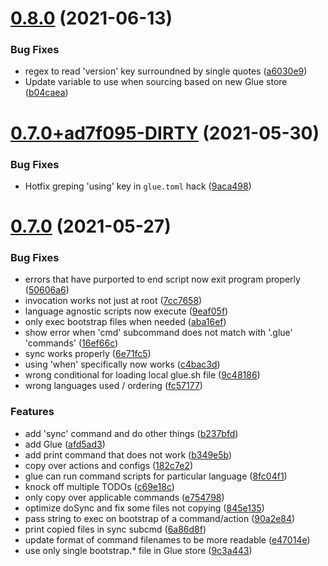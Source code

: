 # [0.8.0](https://github.com/eankeen/glue/compare/v0.7.0+ad7f095-DIRTY...v0.8.0) (2021-06-13)


### Bug Fixes

* regex to read 'version' key surroundned by single quotes ([a6030e9](https://github.com/eankeen/glue/commit/a6030e9d5755416a4266d31e17cb665e018f48b0))
* Update variable to use when sourcing based on new Glue store ([b04caea](https://github.com/eankeen/glue/commit/b04caea6b804f5776637cc00feed3d40f2b44bd9))



# [0.7.0+ad7f095-DIRTY](https://github.com/eankeen/glue/compare/v0.7.0...v0.7.0+ad7f095-DIRTY) (2021-05-30)


### Bug Fixes

* Hotfix greping 'using' key in `glue.toml` hack ([9aca498](https://github.com/eankeen/glue/commit/9aca498ba0b0d0005cdcd415987bc37d677fa3fc))



# [0.7.0](https://github.com/eankeen/glue/compare/v0.6.0...v0.7.0) (2021-05-27)


### Bug Fixes

* errors that have purported to end script now exit program properly ([50606a6](https://github.com/eankeen/glue/commit/50606a624ab4ca28eab922770509df193bbda66f))
* invocation works not just at root ([7cc7658](https://github.com/eankeen/glue/commit/7cc765804e1bd50d56be65913fd0047801fefbe6))
* language agnostic scripts now execute ([9eaf05f](https://github.com/eankeen/glue/commit/9eaf05f1b4c55672d4ff4e19f19ea59ff731d8c4))
* only exec bootstrap files when needed ([aba16ef](https://github.com/eankeen/glue/commit/aba16ef7d5ce192314dca5ae6fbedb8296a44a1d))
* show error when 'cmd' subcommand does not match with '.glue' 'commands' ([16ef66c](https://github.com/eankeen/glue/commit/16ef66c82ff1d3781c7f1e7fd0205b37ac2bf086))
* sync works properly ([6e71fc5](https://github.com/eankeen/glue/commit/6e71fc5044e3a82e75e33ada326474d4dc6e8691))
* using 'when' specifically now works ([c4bac3d](https://github.com/eankeen/glue/commit/c4bac3ddc09b40068838702e88d430688029823d))
* wrong conditional for loading local glue.sh file ([9c48186](https://github.com/eankeen/glue/commit/9c481866c22e89e6daa8e381b47edd2b6e89aa41))
* wrong languages used / ordering ([fc57177](https://github.com/eankeen/glue/commit/fc57177224e96ad00e773dbfd15b6d35204ad7f8))


### Features

* add 'sync' command and do other things ([b237bfd](https://github.com/eankeen/glue/commit/b237bfd8717676c5c237d9f66b5f842a8581410a))
* add Glue ([afd5ad3](https://github.com/eankeen/glue/commit/afd5ad3f13cd174bf7d3606022fa8d3f1c39a364))
* add print command that does not work ([b349e5b](https://github.com/eankeen/glue/commit/b349e5b3a3a87e478f426c6f9d27c2313f3c2c38))
* copy over actions and configs ([182c7e2](https://github.com/eankeen/glue/commit/182c7e2d76969c186c5a9a834856e5190e957446))
* glue can run command scripts for particular language ([8fc04f1](https://github.com/eankeen/glue/commit/8fc04f1221b7bca944c270bae352a19ddcd7fc29))
* knock off multiple TODOs ([c69e18c](https://github.com/eankeen/glue/commit/c69e18c965d60be9de8928e469c2b34a0a3b8b6c))
* only copy over applicable commands ([e754798](https://github.com/eankeen/glue/commit/e7547984739c93884e9b86a881551a2a03f2e650))
* optimize doSync and fix some files not copying ([845e135](https://github.com/eankeen/glue/commit/845e13586a654be6f88e65e0e0ce924bf1b7a7ac))
* pass string to exec on bootstrap of a command/action ([90a2e84](https://github.com/eankeen/glue/commit/90a2e84f9f5402bec01b05c1afd1a4a2b1bc0b1b))
* print copied files in sync subcmd ([6a86d8f](https://github.com/eankeen/glue/commit/6a86d8fd983543715b686c58be84ebd91722abcc))
* update format of command filenames to be more readable ([e47014e](https://github.com/eankeen/glue/commit/e47014ef98e6689397873e006c14d9ee5dcf2734))
* use only single bootstrap.* file in Glue store ([9c3a443](https://github.com/eankeen/glue/commit/9c3a443a0c21573a53cafa01ae5871fa6549b224))



